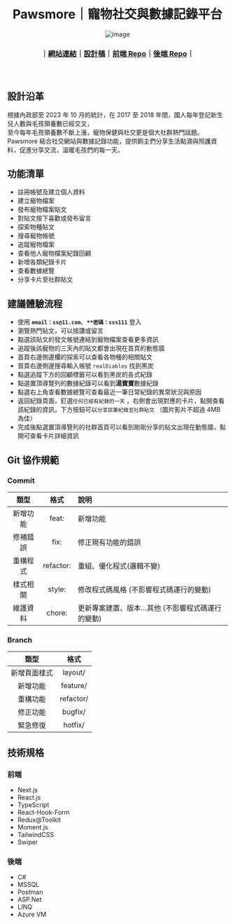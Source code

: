 <h1 align="center" style="font-weight: 700">Pawsmore｜寵物社交與數據記錄平台</h1>
<div align="center" style="margin-bottom:24px">
  
![image](https://github.com/penspulse326/rocket_pawsmore/assets/22139550/3919bea0-e970-417e-80d2-4584d6fc9b2b)

### ｜[網站連結](https://rocket-pawsmore.vercel.app/)｜[設計稿](https://www.figma.com/file/k4eFSqtEjqGKgduy7kFHgu/Web-setting?type=design&node-id=577%3A1780&mode=design&t=lMnpJOSpgNjy7Uzn-1)｜[前端 Repo](https://github.com/penspulse326/rocket_pawsmore)｜[後端 Repo](https://github.com/koalaoliver/Pawsmore)｜

</div>
<br/>

## 設計沿革

根據內政部至 2023 年 10 月的統計，在 2017 至 2018 年間，國人每年登記新生兒人數與毛孩領養數已經交叉，  
至今每年毛孩領養數不斷上漲，寵物保健與社交更是個大社群熱門話題。  
Pawsmore 結合社交網站與數據記錄功能，提供飼主們分享生活點滴與照護資料，促進分享交流，溫暖毛孩們的每一天。


## 功能清單

- 註冊帳號及建立個人資料
- 建立寵物檔案
- 發布寵物檔案貼文
- 對貼文按下喜歡或發布留言
- 探索物種貼文
- 搜尋寵物帳號
- 追蹤寵物檔案
- 查看他人寵物檔案紀錄回顧
- 新增各類紀錄卡片
- 查看數據總覽
- 分享卡片至社群貼文

## 建議體驗流程
- 使用 **`email：ss@11.com`**、**`**密碼：sss111`** 登入
- 瀏覽熱門貼文，可以按讚或留言
- 點選該貼文的發文帳號連結到寵物檔案查看更多資訊
- 追蹤後該寵物的三天內的貼文都會出現在首頁的動態牆
- 首頁右邊側邊欄的探索可以查看各物種的相關貼文
- 首頁右邊側邊搜尋輸入帳號 `realDiablos` 找到黑炭
- 點選追蹤下方的回顧標籤可以看到黑炭的各式紀錄
- 點選置頂導覽列的數據紀錄可以看到**湯寶寶**數據紀錄
- 點選右上角查看數據總覽可查看最近一筆日常紀錄的異常狀況與原因
- 返回紀錄頁面，釘選`任何已經有紀錄的一天` ，右側會出現對應的卡片，點開查看該紀錄的資訊，下方按鈕可以`分享該筆紀錄至社群貼文` （圖片影片不超過 4MB 為佳）
- 完成後點選置頂導覽列的社群首頁可以看到剛剛分享的貼文出現在動態牆，點開可查看卡片詳細資訊

## Git 協作規範
### Commit
| 類型 | 格式 | 說明 |
| :---: | :---: | :--- |
| 新增功能 | feat: | 新增功能 |
| 修補錯誤 | fix: | 修正現有功能的錯誤 |
| 重構程式 | refactor: | 重組、優化程式(邏輯不變) |
| 樣式相關 | style: | 修改程式碼風格 (不影響程式碼運行的變動) |
| 維護資料 | chore: | 更新專案建置、版本…其他 (不影響程式碼運行的變動) |

### Branch
| 類型 | 格式 |
| :---: | :---: |
| 新增頁面樣式 | layout/ |
| 新增功能 | feature/ |
| 重構功能 | refactor/ |
| 修正功能 | bugfix/ |
| 緊急修復 | hotfix/ |

## 技術規格 
### 前端
- Next.js
- React.js
- TypeScript
- React-Hook-Form
- Redux@Toolkit
- Moment.js
- TailwindCSS
- Swiper

### 後端
- C#
- MSSQL
- Postman
- ASP.Net
- LINQ
- Azure VM
